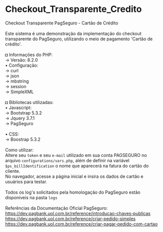# Checkout_Transparente_Credito
Checkout Transparente PagSeguro - Cartão de Crédito<br>
<br>
Este sistema é uma demonstração da implementação do checkout transparente do PagSeguro, utilizando o meio de pagamento 'Cartão de crédito'.<br>
<br>
◘ Informações do PHP:<br>
→ Versão: 8.2.0<br>
• Configuração: <br>
→ curl<br>
→ json<br>
→ mbstring<br>
→ session<br>
→ SimpleXML<br>
<br>
◘ Bibliotecas utilizadas:<br>
• Javascript:<br>
→ Bootstrap 5.3.2<br>
→ Jquery 3.7.1<br>
→ PagSeguro<br>
<br>
• CSS:<br>
→ Boostrap 5.3.2<br>
<br>
Como utilizar:<br>
Altere seu `token` e seu `e-mail` utilizado em sua conta PAGSEGURO no arquivo `configurations/vars.php`, além de definir na variável `$ps_billIdentification` o nome que aparecerá na fatura do cartão do cliente.<br>
No navegador, acesse a página inicial e insira os dados de cartão e usuários para testar.<br>
<br>
Todos os log's solicitados pela homologação do PagSeguro estão disponíveis na pasta `logs`<br>
<br>
Referências da Documentação Oficial PagSeguro:<br>
https://dev.pagbank.uol.com.br/reference/introducao-chaves-publicas<br>
https://dev.pagbank.uol.com.br/reference/criar-pedido-simples<br>
https://dev.pagbank.uol.com.br/reference/criar-pagar-pedido-com-cartao<br>